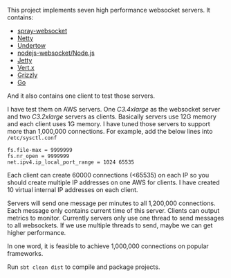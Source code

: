 This project implements seven high performance websocket servers.
It contains:
* [spray-websocket](https://github.com/wandoulabs/spray-websocket)
* [Netty](http://netty.io/)
* [Undertow](http://undertow.io/)
* [nodejs-websocket/Node.js](https://github.com/sitegui/nodejs-websocket)
* [Jetty](http://www.eclipse.org/jetty/)
* [Vert.x](http://http://vertx.io)
* [Grizzly](https://grizzly.java.net/)
* [Go](https://golang.org/)

And it also contains one client to test those servers.

I have test them on AWS servers. One *C3.4xlarge* as the websocket server and two *C3.2xlarge* servers as clients.
Basically servers use 12G memory and each client uses 1G memory.
I have tuned those servers to support more than 1,000,000 connections. For example, add the below lines into `/etc/sysctl.conf`
```
fs.file-max = 9999999 
fs.nr_open = 9999999  
net.ipv4.ip_local_port_range = 1024 65535
```

Each client can create 60000 connections (<65535) on each IP so you should create multiple IP addresses on one AWS for clients.
I have created 10 virtual internal IP addresses on each client.

Servers will send one message per minutes to all 1,200,000 connections. Each message only contains current time of this server. Clients can output metrics to monitor.
Currently servers only use one thread to send messages to all websockets. If we use multiple threads to send, maybe we can get higher performance.

In one word, it is feasible to achieve 1,000,000 connections on popular frameworks. 

Run `sbt clean dist` to compile and package projects.
